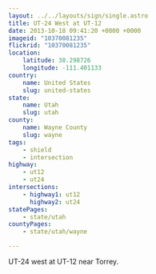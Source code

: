 ```yaml
---
layout: ../../layouts/sign/single.astro
title: UT-24 West at UT-12
date: 2013-10-18 09:41:20 +0000 +0000
imageid: "10370081235"
flickrid: "10370081235"
location:
    latitude: 38.298726
    longitude: -111.401133
country:
    name: United States
    slug: united-states
state:
    name: Utah
    slug: utah
county:
    name: Wayne County
    slug: wayne
tags:
    - shield
    - intersection
highway:
    - ut12
    - ut24
intersections:
    - highway1: ut12
      highway2: ut24
statePages:
    - state/utah
countyPages:
    - state/utah/wayne

---
```

UT-24 west at UT-12 near Torrey.